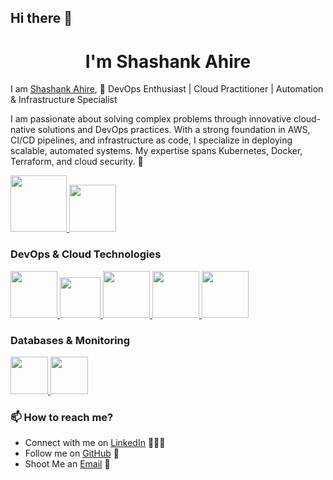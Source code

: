 ## Hi there 👋

<!--
**ShashankAhire/shashankahire** is a ✨ _special_ ✨ repository because its `README.md` (this file) appears on your GitHub profile.

Here are some ideas to get you started:

- 🔭 I’m currently working on ...
- 🌱 I’m currently learning ...
- 👯 I’m looking to collaborate on ...
- 🤔 I’m looking for help with ...
- 💬 Ask me about ...
- 📫 How to reach me: ...
- 😄 Pronouns: ...
- ⚡ Fun fact: ...
-->
<h1 align="center"> I'm Shashank Ahire</h1>


I am [Shashank Ahire](www.linkedin.com/in/shashank-ahire-a5841b20b), 🌟 DevOps Enthusiast | Cloud Practitioner | Automation & Infrastructure Specialist

I am passionate about solving complex problems through innovative cloud-native solutions and DevOps practices. With a strong foundation in AWS, CI/CD pipelines, and infrastructure as code, I specialize in deploying scalable, automated systems. My expertise spans Kubernetes, Docker, Terraform, and cloud security. 🚀

<p float="left">
  <a href="https://www.python.org/" target="_blank" >
    <img src="https://cdn.jsdelivr.net/gh/devicons/devicon/icons/python/python-original.svg" height="90" />
  </a>
  <a href="https://aws.amazon.com/" target="_blank" >
    <img src="https://raw.githubusercontent.com/itsksaurabh/itsksaurabh/master/assets/aws.gif" height="75" />
  </a>
</p>

### DevOps & Cloud Technologies

<p float="left">
  <a href="https://terraform.io/" target="_blank" >
    <img src="https://cdn.jsdelivr.net/gh/devicons/devicon/icons/terraform/terraform-original.svg" height="75" />
  </a>
  <a href="https://cloud.google.com/cloud-build" target="_blank" >
    <img src="https://raw.githubusercontent.com/itsksaurabh/itsksaurabh/master/assets/cicd.gif" height="65" />
  </a>
  <a href="https://www.docker.com/" target="_blank" >
    <img src="https://cdn.jsdelivr.net/gh/devicons/devicon/icons/docker/docker-original.svg" height="75" />
  </a>
  <a href="https://www.jenkins.io/" target="_blank" >
    <img src="https://cdn.jsdelivr.net/gh/devicons/devicon/icons/jenkins/jenkins-original.svg" height="75" />
  </a>
  <a href="https://kubernetes.io/" target="_blank" >
    <img src="https://cdn.jsdelivr.net/gh/devicons/devicon/icons/kubernetes/kubernetes-plain.svg" height="75" />
  </a>
</p>

### Databases & Monitoring

<p float="left">
  <a href="https://www.mysql.com/" target="_blank" >
    <img src="https://cdn.jsdelivr.net/gh/devicons/devicon/icons/mysql/mysql-original.svg" height="60" />
  </a>
  <a href="https://www.mongodb.com/" target="_blank" >
    <img src="https://www.logolynx.com/images/logolynx/cf/cf72126a3551b816d617a06ffb01388b.png" height="60" />
  </a>
</p>

### 📫 How to reach me?

<!-- - Visit my [Portfolio Website](#) 🌐 -->
- Connect with me on [LinkedIn](www.linkedin.com/in/shashank-ahire-a5841b20b) 👨🏻‍💻
- Follow me on [GitHub](https://github.com/ShashankAhire) 🚀
- Shoot Me an [Email](mailto:shashankahire1402@gmail.com) 💌
